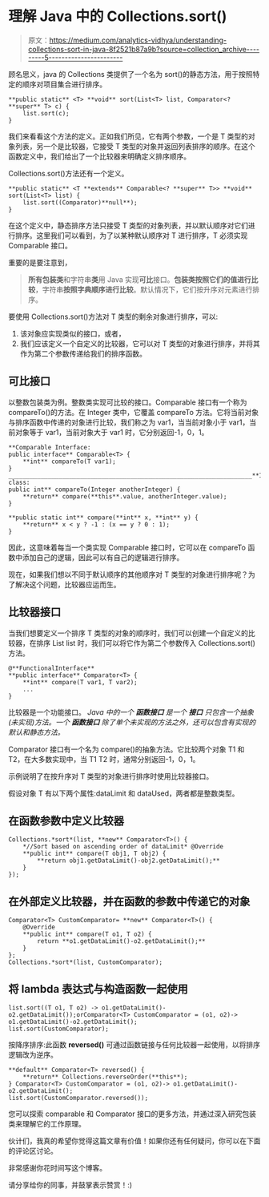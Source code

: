 # 理解 Java 中的 Collections.sort()

> 原文：<https://medium.com/analytics-vidhya/understanding-collections-sort-in-java-8f2521b87a9b?source=collection_archive---------5----------------------->

顾名思义，java 的 Collections 类提供了一个名为 sort()的静态方法，用于按照特定的顺序对项目集合进行排序。

```
**public static** <T> **void** sort(List<T> list, Comparator<? **super** T> c) {
    list.sort(c);
}
```

我们来看看这个方法的定义。正如我们所见，它有两个参数，一个是 T 类型的对象列表，另一个是比较器，它接受 T 类型的对象并返回列表排序的顺序。在这个函数定义中，我们给出了一个比较器来明确定义排序顺序。

Collections.sort()方法还有一个定义。

```
**public static** <T **extends** Comparable<? **super** T>> **void** sort(List<T> list) {
    list.sort((Comparator)**null**);
}
```

在这个定义中，静态排序方法只接受 T 类型的对象列表，并以默认顺序对它们进行排序。这里我们可以看到，为了以某种默认顺序对 T 进行排序，T 必须实现 Comparable 接口。

重要的是要注意到，

> **所有包装类**和字符串**类**用 Java 实现**可比**接口。**包装类按照它们的值进行比较**，字符串**按照字典顺序进行比较**。默认情况下，它们按升序对元素进行排序。

要使用 Collections.sort()方法对 T 类型的剩余对象进行排序，可以:

1.  该对象应实现类似的接口，或者，
2.  我们应该定义一个自定义的比较器，它可以对 T 类型的对象进行排序，并将其作为第二个参数传递给我们的排序函数。

## 可比接口

以整数包装类为例。整数类实现可比较的接口。Comparable 接口有一个称为 compareTo()的方法。在 Integer 类中，它覆盖 compareTo 方法。它将当前对象与排序函数中传递的对象进行比较，我们称之为 var1，当当前对象小于 var1，当前对象等于 var1，当前对象大于 var1 时，它分别返回-1，0，1。

```
**Comparable Interface:
public interface** Comparable<T> {
    **int** compareTo(T var1);
}
____________________________________________________________________**Integer class:
public int** compareTo(Integer anotherInteger) {
    **return** compare(**this**.value, anotherInteger.value);
}

**public static int** compare(**int** x, **int** y) {
    **return** x < y ? -1 : (x == y ? 0 : 1);
}
```

因此，这意味着每当一个类实现 Comparable 接口时，它可以在 compareTo 函数中添加自己的逻辑，因此可以有自己的逻辑进行排序。

现在，如果我们想以不同于默认顺序的其他顺序对 T 类型的对象进行排序呢？为了解决这个问题，比较器应运而生。

## 比较器接口

当我们想要定义一个排序 T 类型的对象的顺序时，我们可以创建一个自定义的比较器，在排序 List <t>list 时，我们可以将它作为第二个参数传入 Collections.sort()方法。</t>

```
@**FunctionalInterface**
**public interface** Comparator<T> {
    **int** compare(T var1, T var2);
    ...
}
```

比较器是一个功能接口。
*Java 中的一个* ***函数接口*** *是一个* ***接口*** *只包含一个抽象(未实现)方法。一个* ***函数接口*** *除了单个未实现的方法之外，还可以包含有实现的默认和静态方法。*

Comparator 接口有一个名为 compare()的抽象方法。它比较两个对象 T1 和 T2，在大多数实现中，当 T1 <t2 when="" t1="=T2" and="">T2 时，通常分别返回-1，0，1。</t2>

示例说明了在按升序对 T 类型的对象进行排序时使用比较器接口。

假设对象 T 有以下两个属性:dataLimit 和 dataUsed，两者都是整数类型。

## 在函数参数中定义比较器

```
Collections.*sort*(list, **new** Comparator<T>() {
    *//Sort based on ascending order of dataLimit* @Override
    **public int** compare(T obj1, T obj2) {
        **return obj1.getDataLimit()-obj2.getDataLimit();**
    }
});
```

## 在外部定义比较器，并在函数的参数中传递它的对象

```
Comparator<T> CustomComparator= **new** Comparator<T>() {
    @Override
    **public int** compare(T o1, T o2) {
        return **o1.getDataLimit()-o2.getDataLimit();**
    }
};
Collections.*sort*(list, CustomComparator);
```

## 将 lambda 表达式与构造函数一起使用

```
list.sort((T o1, T o2) -> o1.getDataLimit()-o2.getDataLimit());orComparator<T> CustomComparator = (o1, o2)-> o1.getDataLimit()-o2.getDataLimit();
list.sort(CustomComparator);
```

按降序排序:此函数 **reversed()** 可通过函数链接与任何比较器一起使用，以将排序逻辑改为逆序。

```
**default** Comparator<T> reversed() {
    **return** Collections.reverseOrder(**this**);
} Comparator<T> CustomComparator = (o1, o2)-> o1.getDataLimit()-o2.getDataLimit();
list.sort(CustomComparator.reversed());
```

您可以探索 comparable 和 Comparator 接口的更多方法，并通过深入研究包装类来理解它的工作原理。

伙计们，我真的希望你觉得这篇文章有价值！如果你还有任何疑问，你可以在下面的评论区讨论。

非常感谢你花时间写这个博客。

请分享给你的同事，并鼓掌表示赞赏！:)